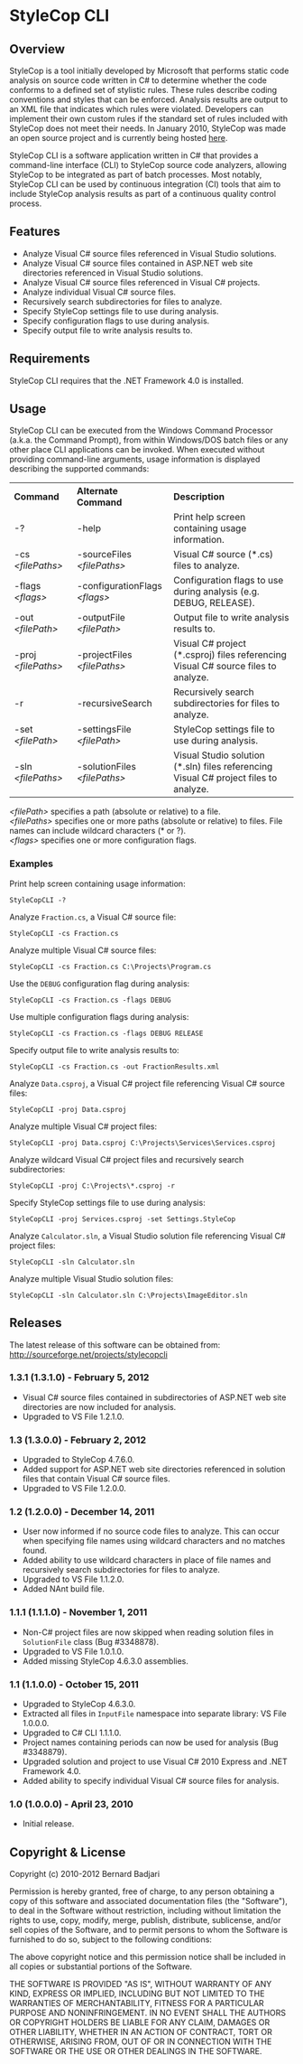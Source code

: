 ﻿StyleCop CLI
============

Overview
--------

StyleCop is a tool initially developed by Microsoft that performs static code analysis on source code written in C# to determine whether the code conforms to a defined set of stylistic rules. These rules describe coding conventions and styles that can be enforced. Analysis results are output to an XML file that indicates which rules were violated. Developers can implement their own custom rules if the standard set of rules included with StyleCop does not meet their needs. In January 2010, StyleCop was made an open source project and is currently being hosted [here](http://stylecop.codeplex.com).

StyleCop CLI is a software application written in C# that provides a command-line interface (CLI) to StyleCop source code analyzers, allowing StyleCop to be integrated as part of batch processes. Most notably, StyleCop CLI can be used by continuous integration (CI) tools that aim to include StyleCop analysis results as part of a continuous quality control process.

Features
--------

- Analyze Visual C# source files referenced in Visual Studio solutions.
- Analyze Visual C# source files contained in ASP.NET web site directories referenced in Visual Studio solutions.
- Analyze Visual C# source files referenced in Visual C# projects.
- Analyze individual Visual C# source files.
- Recursively search subdirectories for files to analyze.
- Specify StyleCop settings file to use during analysis.
- Specify configuration flags to use during analysis.
- Specify output file to write analysis results to.

Requirements
------------

StyleCop CLI requires that the .NET Framework 4.0 is installed.

Usage
-----

StyleCop CLI can be executed from the Windows Command Processor (a.k.a. the Command Prompt), from within Windows/DOS batch files or any other place CLI applications can be invoked. When executed without providing command-line arguments, usage information is displayed describing the supported commands:

<table cellpadding="5">
   <tr align="left">
      <th>Command</th>
      <th>Alternate Command</th>
      <th>Description</th>
   </tr>
   <tr>
      <td>-?</td>
      <td>-help</td>
      <td>Print help screen containing usage information.</td>
   </tr>
   <tr>
      <td>-cs <i>&lt;filePaths&gt;</i></td>
      <td>-sourceFiles <i>&lt;filePaths&gt;</i></td>
      <td>Visual C# source (*.cs) files to analyze.</td>
   </tr>
   <tr>
      <td>-flags <i>&lt;flags&gt;</i></td>
      <td>-configurationFlags <i>&lt;flags&gt;</i></td>
      <td>Configuration flags to use during analysis (e.g. DEBUG, RELEASE).</td>
   </tr>
   <tr>
      <td>-out <i>&lt;filePath&gt;</i></td>
      <td>-outputFile <i>&lt;filePath&gt;</i></td>
      <td>Output file to write analysis results to.</td>
   </tr>
   <tr>
      <td>-proj <i>&lt;filePaths&gt;</i></td>
      <td>-projectFiles <i>&lt;filePaths&gt;</i></td>
      <td>Visual C# project (*.csproj) files referencing Visual C# source files to analyze.</td>
   </tr>
   <tr>
      <td>-r</td>
      <td>-recursiveSearch</td>
      <td>Recursively search subdirectories for files to analyze.</td>
   </tr>
   <tr>
      <td>-set <i>&lt;filePath&gt;</i></td>
      <td>-settingsFile <i>&lt;filePath&gt;</i></td>
      <td>StyleCop settings file to use during analysis.</td>
   </tr>
   <tr>
      <td>-sln <i>&lt;filePaths&gt;</i></td>
      <td>-solutionFiles <i>&lt;filePaths&gt;</i></td>
      <td>Visual Studio solution (*.sln) files referencing Visual C# project files to analyze.</td>
   </tr>
</table>

<i>&lt;filePath&gt;</i> specifies a path (absolute or relative) to a file.  
<i>&lt;filePaths&gt;</i> specifies one or more paths (absolute or relative) to files. File names can include wildcard characters (* or ?).  
<i>&lt;flags&gt;</i> specifies one or more configuration flags.

### Examples ###

Print help screen containing usage information:

    StyleCopCLI -?

Analyze `Fraction.cs`, a Visual C# source file:

    StyleCopCLI -cs Fraction.cs

Analyze multiple Visual C# source files:

    StyleCopCLI -cs Fraction.cs C:\Projects\Program.cs

Use the `DEBUG` configuration flag during analysis:

    StyleCopCLI -cs Fraction.cs -flags DEBUG

Use multiple configuration flags during analysis:

    StyleCopCLI -cs Fraction.cs -flags DEBUG RELEASE

Specify output file to write analysis results to:

    StyleCopCLI -cs Fraction.cs -out FractionResults.xml

Analyze `Data.csproj`, a Visual C# project file referencing Visual C# source files:

    StyleCopCLI -proj Data.csproj

Analyze multiple Visual C# project files:

    StyleCopCLI -proj Data.csproj C:\Projects\Services\Services.csproj

Analyze wildcard Visual C# project files and recursively search subdirectories:

    StyleCopCLI -proj C:\Projects\*.csproj -r

Specify StyleCop settings file to use during analysis:

    StyleCopCLI -proj Services.csproj -set Settings.StyleCop

Analyze `Calculator.sln`, a Visual Studio solution file referencing Visual C# project files:

    StyleCopCLI -sln Calculator.sln

Analyze multiple Visual Studio solution files:

    StyleCopCLI -sln Calculator.sln C:\Projects\ImageEditor.sln

Releases
--------

The latest release of this software can be obtained from: <http://sourceforge.net/projects/stylecopcli>

### 1.3.1 (1.3.1.0) - February 5, 2012 ###

- Visual C# source files contained in subdirectories of ASP.NET web site directories are now included for analysis.
- Upgraded to VS File 1.2.1.0.

### 1.3 (1.3.0.0) - February 2, 2012 ###

- Upgraded to StyleCop 4.7.6.0.
- Added support for ASP.NET web site directories referenced in solution files that contain Visual C# source files.
- Upgraded to VS File 1.2.0.0.

### 1.2 (1.2.0.0) - December 14, 2011 ###

- User now informed if no source code files to analyze. This can occur when specifying file names using wildcard characters and no matches found.
- Added ability to use wildcard characters in place of file names and recursively search subdirectories for files to analyze.
- Upgraded to VS File 1.1.2.0.
- Added NAnt build file.

### 1.1.1 (1.1.1.0) - November 1, 2011 ###

- Non-C# project files are now skipped when reading solution files in `SolutionFile` class (Bug #3348878).
- Upgraded to VS File 1.0.1.0.
- Added missing StyleCop 4.6.3.0 assemblies.

### 1.1 (1.1.0.0) - October 15, 2011 ###

- Upgraded to StyleCop 4.6.3.0.
- Extracted all files in `InputFile` namespace into separate library: VS File 1.0.0.0.
- Upgraded to C# CLI 1.1.1.0.
- Project names containing periods can now be used for analysis (Bug #3348879).
- Upgraded solution and project to use Visual C# 2010 Express and .NET Framework 4.0.
- Added ability to specify individual Visual C# source files for analysis.

### 1.0 (1.0.0.0) - April 23, 2010 ###

- Initial release.

Copyright & License
-------------------

Copyright (c) 2010-2012 Bernard Badjari

Permission is hereby granted, free of charge, to any person obtaining a copy of this software and associated documentation files (the "Software"), to deal in the Software without restriction, including without limitation the rights to use, copy, modify, merge, publish, distribute, sublicense, and/or sell copies of the Software, and to permit persons to whom the Software is furnished to do so, subject to the following conditions:

The above copyright notice and this permission notice shall be included in all copies or substantial portions of the Software.

THE SOFTWARE IS PROVIDED "AS IS", WITHOUT WARRANTY OF ANY KIND, EXPRESS OR IMPLIED, INCLUDING BUT NOT LIMITED TO THE WARRANTIES OF MERCHANTABILITY, FITNESS FOR A PARTICULAR PURPOSE AND NONINFRINGEMENT. IN NO EVENT SHALL THE AUTHORS OR COPYRIGHT HOLDERS BE LIABLE FOR ANY CLAIM, DAMAGES OR OTHER LIABILITY, WHETHER IN AN ACTION OF CONTRACT, TORT OR OTHERWISE, ARISING FROM, OUT OF OR IN CONNECTION WITH THE SOFTWARE OR THE USE OR OTHER DEALINGS IN THE SOFTWARE.

